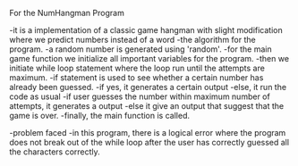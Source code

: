 For the NumHangman Program 

-it is a implementation of a classic game hangman with slight modification where we predict numbers instead of a word
-the algorithm for the program.
  -a random number is generated using 'random'.
  -for the main game function we initialize all important variables for the program.
  -then we initiate while loop statement where the loop run until the attempts are maximum.
  -if statement is used to see whether a certain number has already been guessed.
    -if yes, it generates a certain output
    -else, it run the code as usual
  -if user guesses the number within maximum number of attempts, it generates a output
    -else it give an output that suggest that the game is over. 
  -finally, the main function is called.

-problem faced
  -in this program, there is a logical error where the program does not break out of the while loop after the user has correctly guessed all the characters correctly.

